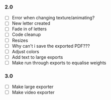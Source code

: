 ### 2.0
- [ ] Error when changing texture/animating?
- [ ] New letter created
- [ ] Fade in of letters
- [ ] Code cleanup
- [ ] Resizes
- [ ] Why can't i save the exported PDF???
- [ ] Adjust colors
- [ ] Add text to large exports
- [ ] Make run through exports to equalise weights

### 3.0
- [ ] Make large exporter
- [ ] Make video exporter